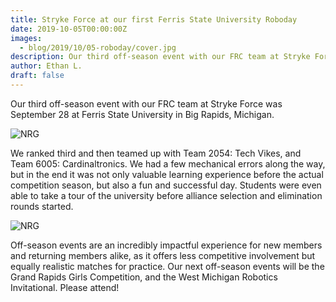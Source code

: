 ```yaml
---
title: Stryke Force at our first Ferris State University Roboday
date: 2019-10-05T00:00:00Z
images:
  - blog/2019/10/05-roboday/cover.jpg
description: Our third off-season event with our FRC team at Stryke Force was September 28 at Ferris State University in Big Rapids, Michigan.
author: Ethan L.
draft: false
---
```


Our third off-season event with our FRC team at Stryke Force was September 28 at Ferris State University in Big Rapids, Michigan.

<!--more-->

![NRG](https://photos.smugmug.com/photos/i-TqM9jGQ/0/4cd04bac/M/i-TqM9jGQ-M.jpg)

We ranked third and then teamed up with Team 2054: Tech Vikes, and Team 6005: Cardinaltronics. We had a few mechanical errors along the way, but in the end it was not only valuable learning experience before the actual competition season, but also a fun and successful day. Students were even able to take a tour of the university before alliance selection and elimination rounds started.

![NRG](https://photos.smugmug.com/photos/i-t4MpMwN/0/3e30ef23/M/i-t4MpMwN-M.jpg)

Off-season events are an incredibly impactful experience for new members and returning members alike, as it offers less competitive involvement but equally realistic matches for practice. Our next off-season events will be the Grand Rapids Girls Competition, and the West Michigan Robotics Invitational. Please attend!
